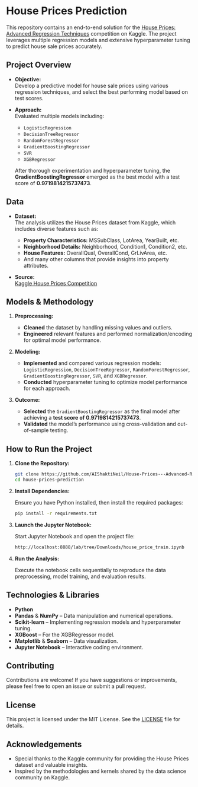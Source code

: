 
# House Prices Prediction 

This repository contains an end-to-end solution for the [House Prices: Advanced Regression Techniques](https://www.kaggle.com/competitions/house-prices-advanced-regression-techniques/overview) competition on Kaggle. The project leverages multiple regression models and extensive hyperparameter tuning to predict house sale prices accurately.

## Project Overview

- **Objective:**  
  Develop a predictive model for house sale prices using various regression techniques, and select the best performing model based on test scores.

- **Approach:**  
  Evaluated multiple models including:
  - `LogisticRegression`
  - `DecisionTreeRegressor`
  - `RandomForestRegressor`
  - `GradientBoostingRegressor`
  - `SVR`
  - `XGBRegressor`
  
  After thorough experimentation and hyperparameter tuning, the **GradientBoostingRegressor** emerged as the best model with a test score of **0.9719814215737473**.

## Data

- **Dataset:**  
  The analysis utilizes the House Prices dataset from Kaggle, which includes diverse features such as:
  - **Property Characteristics:** MSSubClass, LotArea, YearBuilt, etc.
  - **Neighborhood Details:** Neighborhood, Condition1, Condition2, etc.
  - **House Features:** OverallQual, OverallCond, GrLivArea, etc.
  - And many other columns that provide insights into property attributes.
  
- **Source:**  
  [Kaggle House Prices Competition](https://www.kaggle.com/competitions/house-prices-advanced-regression-techniques/overview)

## Models & Methodology

1. **Preprocessing:**  
   - **Cleaned** the dataset by handling missing values and outliers.
   - **Engineered** relevant features and performed normalization/encoding for optimal model performance.

2. **Modeling:**  
   - **Implemented** and compared various regression models: `LogisticRegression`, `DecisionTreeRegressor`, `RandomForestRegressor`, `GradientBoostingRegressor`, `SVR`, and `XGBRegressor`.
   - **Conducted** hyperparameter tuning to optimize model performance for each approach.

3. **Outcome:**  
   - **Selected** the `GradientBoostingRegressor` as the final model after achieving a **test score of 0.9719814215737473**.
   - **Validated** the model’s performance using cross-validation and out-of-sample testing.

## How to Run the Project

1. **Clone the Repository:**

   ```bash
   git clone https://github.com/AIShaktiNeil/House-Prices---Advanced-Regression-Techniques/blob/main/house_price_train.ipynb
   cd house-prices-prediction
   ```

2. **Install Dependencies:**

   Ensure you have Python installed, then install the required packages:

   ```bash
   pip install -r requirements.txt
   ```

3. **Launch the Jupyter Notebook:**

   Start Jupyter Notebook and open the project file:

   ```bash
   http://localhost:8888/lab/tree/Downloads/house_price_train.ipynb
   ```

4. **Run the Analysis:**

   Execute the notebook cells sequentially to reproduce the data preprocessing, model training, and evaluation results.

## Technologies & Libraries

- **Python**
- **Pandas** & **NumPy** – Data manipulation and numerical operations.
- **Scikit-learn** – Implementing regression models and hyperparameter tuning.
- **XGBoost** – For the XGBRegressor model.
- **Matplotlib** & **Seaborn** – Data visualization.
- **Jupyter Notebook** – Interactive coding environment.

## Contributing

Contributions are welcome! If you have suggestions or improvements, please feel free to open an issue or submit a pull request.

## License

This project is licensed under the MIT License. See the [LICENSE](LICENSE) file for details.

## Acknowledgements

- Special thanks to the Kaggle community for providing the House Prices dataset and valuable insights.
- Inspired by the methodologies and kernels shared by the data science community on Kaggle.
